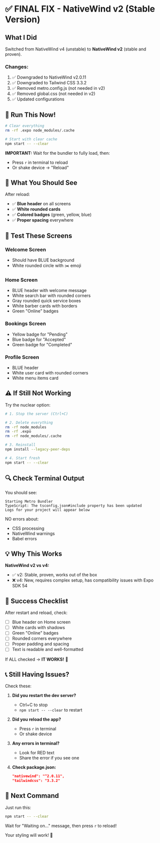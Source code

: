 # ✅ FINAL FIX - NativeWind v2 (Stable Version)

## What I Did

Switched from NativeWind v4 (unstable) to **NativeWind v2** (stable and proven).

### Changes:
1. ✅ Downgraded to NativeWind v2.0.11
2. ✅ Downgraded to Tailwind CSS 3.3.2
3. ✅ Removed metro.config.js (not needed in v2)
4. ✅ Removed global.css (not needed in v2)
5. ✅ Updated configurations

## 🚀 Run This Now!

```bash
# Clear everything
rm -rf .expo node_modules/.cache

# Start with clear cache
npm start -- --clear
```

**IMPORTANT:** Wait for the bundler to fully load, then:
- Press `r` in terminal to reload
- Or shake device → "Reload"

## 🎨 What You Should See

After reload:
- ✅ **Blue header** on all screens
- ✅ **White rounded cards**
- ✅ **Colored badges** (green, yellow, blue)
- ✅ **Proper spacing** everywhere

## 📱 Test These Screens

### Welcome Screen
- Should have BLUE background
- White rounded circle with ✂️ emoji

### Home Screen  
- BLUE header with welcome message
- White search bar with rounded corners
- Gray rounded quick service boxes
- White barber cards with borders
- Green "Online" badges

### Bookings Screen
- Yellow badge for "Pending"
- Blue badge for "Accepted"  
- Green badge for "Completed"

### Profile Screen
- BLUE header
- White user card with rounded corners
- White menu items card

## ⚠️ If Still Not Working

Try the nuclear option:

```bash
# 1. Stop the server (Ctrl+C)

# 2. Delete everything
rm -rf node_modules
rm -rf .expo
rm -rf node_modules/.cache

# 3. Reinstall
npm install --legacy-peer-deps

# 4. Start fresh
npm start -- --clear
```

## 🔍 Check Terminal Output

You should see:
```
Starting Metro Bundler
TypeScript: The tsconfig.json#include property has been updated
Logs for your project will appear below
```

NO errors about:
- CSS processing
- NativeWind warnings
- Babel errors

## 💡 Why This Works

**NativeWind v2 vs v4:**
- ✅ v2: Stable, proven, works out of the box
- ❌ v4: New, requires complex setup, has compatibility issues with Expo SDK 54

## 🎉 Success Checklist

After restart and reload, check:
- [ ] Blue header on Home screen
- [ ] White cards with shadows
- [ ] Green "Online" badges
- [ ] Rounded corners everywhere
- [ ] Proper padding and spacing
- [ ] Text is readable and well-formatted

If ALL checked → **IT WORKS!** 🎉

## 📞 Still Having Issues?

Check these:

1. **Did you restart the dev server?**
   - Ctrl+C to stop
   - `npm start -- --clear` to restart

2. **Did you reload the app?**
   - Press `r` in terminal
   - Or shake device

3. **Any errors in terminal?**
   - Look for RED text
   - Share the error if you see one

4. **Check package.json:**
   ```json
   "nativewind": "^2.0.11",
   "tailwindcss": "3.3.2"
   ```

## 🚀 Next Command

Just run this:

```bash
npm start -- --clear
```

Wait for "Waiting on..." message, then press `r` to reload!

Your styling will work! 💙
